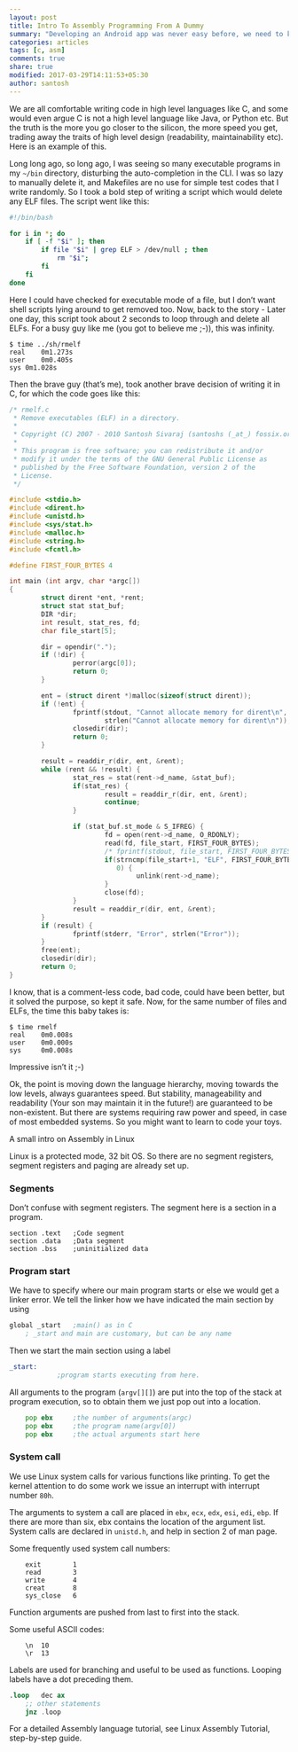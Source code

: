 ```yaml
---
layout: post
title: Intro To Assembly Programming From A Dummy
summary: "Developing an Android app was never easy before, we need to know Java, after the introduction of ASE, we need to know Python, now, its child's play, just putting the pieces of a puzzle together."
categories: articles
tags: [c, asm]
comments: true
share: true
modified: 2017-03-29T14:11:53+05:30
author: santosh
---
```


We are all comfortable writing code in high level languages like C, and some
would even argue C is not a high level language like Java, or Python etc. But
the truth is the more you go closer to the silicon, the more speed you get,
trading away the traits of high level design (readability, maintainability
etc). Here is an example of this.

Long long ago, so long ago, I was seeing so many executable programs in my `~/bin`
directory, disturbing the auto-completion in the CLI. I was so lazy to manually
delete it, and Makefiles are no use for simple test codes that I write
randomly. So I took a bold step of writing a script which would delete any ELF
files. The script went like this:

```bash
#!/bin/bash

for i in *; do
    if [ -f "$i" ]; then
        if file "$i" | grep ELF > /dev/null ; then
            rm "$i";
        fi
    fi
done
```

Here I could have checked for executable mode of a file, but I don’t want shell
scripts lying around to get removed too. Now, back to the story - Later one day,
this script took about 2 seconds to loop through and delete all ELFs. For a busy
guy like me (you got to believe me ;-)), this was infinity.

```console
$ time ../sh/rmelf
real    0m1.273s
user    0m0.405s
sys 0m1.028s
```

Then the brave guy (that’s me), took another brave decision of writing it in C,
for which the code goes like this:

```c
/* rmelf.c
 * Remove executables (ELF) in a directory.
 *
 * Copyright (C) 2007 - 2010 Santosh Sivaraj (santoshs (_at_) fossix.org)
 *
 * This program is free software; you can redistribute it and/or
 * modify it under the terms of the GNU General Public License as
 * published by the Free Software Foundation, version 2 of the
 * License.
 */

#include <stdio.h>
#include <dirent.h>
#include <unistd.h>
#include <sys/stat.h>
#include <malloc.h>
#include <string.h>
#include <fcntl.h>

#define FIRST_FOUR_BYTES 4

int main (int argv, char *argc[])
{
        struct dirent *ent, *rent;
        struct stat stat_buf;
        DIR *dir;
        int result, stat_res, fd;
        char file_start[5];

        dir = opendir(".");
        if (!dir) {
                perror(argc[0]);
                return 0;
        }

        ent = (struct dirent *)malloc(sizeof(struct dirent));
        if (!ent) {
                fprintf(stdout, "Cannot allocate memory for dirent\n",
                        strlen("Cannot allocate memory for dirent\n"));
                closedir(dir);
                return 0;
        }

        result = readdir_r(dir, ent, &rent);
        while (rent && !result) {
                stat_res = stat(rent->d_name, &stat_buf);
                if(stat_res) {
                        result = readdir_r(dir, ent, &rent);
                        continue;
                }

                if (stat_buf.st_mode & S_IFREG) {
                        fd = open(rent->d_name, O_RDONLY);
                        read(fd, file_start, FIRST_FOUR_BYTES);
                        /* fprintf(stdout, file_start, FIRST_FOUR_BYTES); */
                        if(strncmp(file_start+1, "ELF", FIRST_FOUR_BYTES-1) ==
                           0) {
                                unlink(rent->d_name);
                        }
                        close(fd);
                }
                result = readdir_r(dir, ent, &rent);
        }
        if (result) {
                fprintf(stderr, "Error", strlen("Error"));
        }
        free(ent);
        closedir(dir);
        return 0;
}
```

I know, that is a comment-less code, bad code, could have been better, but it
solved the purpose, so kept it safe. Now, for the same number of files and ELFs,
the time this baby takes is:

```console
$ time rmelf 
real    0m0.008s
user    0m0.000s
sys     0m0.008s
```

Impressive isn’t it ;-)

Ok, the point is moving down the language hierarchy, moving towards the low
levels, always guarantees speed. But stability, manageability and readability
(Your son may maintain it in the future!) are guaranteed to be non-existent. But
there are systems requiring raw power and speed, in case of most embedded
systems. So you might want to learn to code your toys.

A small intro on Assembly in Linux

Linux is a protected mode, 32 bit OS. So there are no segment registers, segment
registers and paging are already set up.

### Segments

Don’t confuse with segment registers. The segment here is a section in a program.

```
section .text   ;Code segment
section .data   ;Data segment
section .bss    ;uninitialized data
```

### Program start

We have to specify where our main program starts or else we would get a linker
error. We tell the linker how we have indicated the main section by using

```asm
global _start   ;main() as in C
    ; _start and main are customary, but can be any name
```
Then we start the main section using a label

```asm
_start:
            ;program starts executing from here.
```

All arguments to the program (`argv[][]`) are put into the top of the stack at
program execution, so to obtain them we just pop out into a location.

```asm
    pop ebx     ;the number of arguments(argc)
    pop ebx     ;the program name(argv[0])
    pop ebx     ;the actual arguments start here
```

### System call

We use Linux system calls for various functions like printing. To get the kernel
attention to do some work we issue an interrupt with interrupt number `80h`.

The arguments to system a call are placed in `ebx`, `ecx`, `edx`, `esi`, `edi`,
`ebp`. If there are more than six, ebx contains the location of the argument
list. System calls are declared in `unistd.h`, and help in section 2 of man page.


Some frequently used system call numbers:

```
    exit        1
    read        3
    write       4
    creat       8
    sys_close   6
```

Function arguments are pushed from last to first into the stack.

Some useful ASCII codes:

```
    \n  10
    \r  13
```

Labels are used for branching and useful to be used as functions. Looping labels
have a dot preceding them.

```asm
.loop   dec ax
    ;; other statements
    jnz .loop
```

For a detailed Assembly language tutorial, see Linux Assembly Tutorial,
step-by-step guide.
